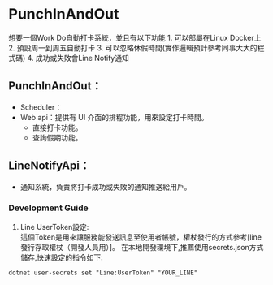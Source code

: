 # PunchInAndOut
想要一個Work Do自動打卡系統，並且有以下功能
	1. 可以部屬在Linux Docker上
	2. 預設周一到周五自動打卡
	3. 可以忽略休假時間(實作邏輯預計參考同事大大的程式碼)
	4. 成功或失敗會Line Notify通知

## PunchInAndOut：
- Scheduler：
- Web api：提供有 UI 介面的排程功能，用來設定打卡時間。
  - 直接打卡功能。
  - 查詢假期功能。

## LineNotifyApi：
- 通知系統，負責將打卡成功或失敗的通知推送給用戶。

### Development Guide
1. Line UserToken設定:  
這個Token是用來讓服務能發送訊息至使用者帳號，權杖發行的方式參考[line 發行存取權杖（開發人員用）]。
在本地開發環境下,推薦使用secrets.json方式儲存,快速設定的指令如下:
```.NET CLI
dotnet user-secrets set "Line:UserToken" "YOUR_LINE"
```
